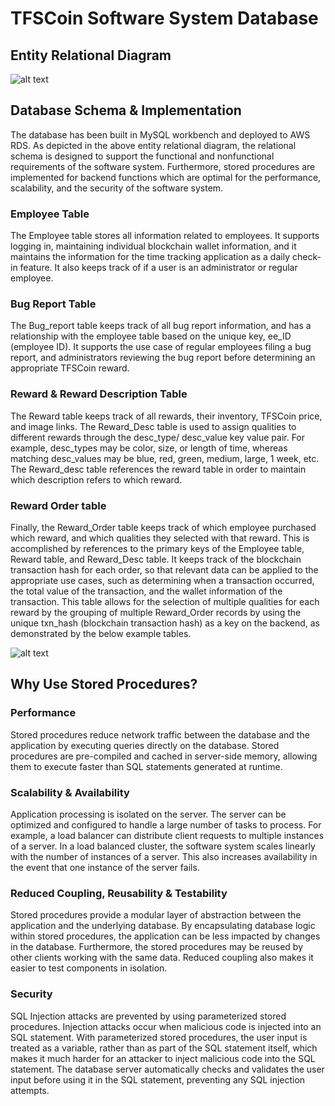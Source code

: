 # TFSCoin Software System Database
## Entity Relational Diagram

![alt text](https://github.com/bquigley1/TFS/blob/DB-update/database/Data%20Model%20ERD.png)

## Database Schema & Implementation
The database has been built in MySQL workbench and deployed to AWS RDS. As depicted in the above entity relational diagram, the relational schema is designed to support the functional and nonfunctional requirements of the software system. Furthermore, stored procedures are implemented for backend functions which are optimal for the performance, scalability, and the security of the software system.
### Employee Table
The Employee table stores all information related to employees. It supports logging in, maintaining individual blockchain wallet information, and it maintains the information for the time tracking application as a daily check-in feature. It also keeps track of if a user is an administrator or regular employee.
### Bug Report Table
The Bug_report table keeps track of all bug report information, and has a relationship with the employee table based on the unique key, ee_ID (employee ID). It supports the use case of regular employees filing a bug report, and administrators reviewing the bug report before determining an appropriate TFSCoin reward.
### Reward & Reward Description Table
The Reward table keeps track of all rewards, their inventory, TFSCoin price, and image links. The Reward_Desc table is used to assign qualities to different rewards through the desc_type/ desc_value key value pair. For example, desc_types may be color, size, or length of time, whereas matching desc_values may be blue, red, green, medium, large, 1 week, etc. The Reward_desc table references the reward table in order to maintain which description refers to which reward.
### Reward Order table
Finally, the Reward_Order table keeps track of which employee purchased which reward, and which qualities they selected with that reward. This is accomplished by references to the primary keys of the Employee table, Reward table, and Reward_Desc table.  It keeps track of the blockchain transaction hash for each order, so that relevant data can be applied to the appropriate use cases, such as determining when a transaction occurred, the total value of the transaction, and the wallet information of the transaction. This table allows for the selection of multiple qualities for each reward by the grouping of multiple Reward_Order records by using the unique txn_hash (blockchain transaction hash) as a key on the backend, as demonstrated by the below example tables.

![alt text](https://github.com/bquigley1/TFS/blob/DB-update/database/Reward%20DB%20example%20table.PNG)

## Why Use Stored Procedures?

### Performance 
Stored procedures reduce network traffic between the database and the application by executing queries directly on the database. Stored procedures are pre-compiled and cached in server-side memory, allowing them to execute faster than SQL statements generated at runtime. 

### Scalability & Availability
Application processing is isolated on the server. The server can be optimized and configured to handle a large number of tasks to process. For example, a load balancer can distribute client requests to multiple instances of a server. In a load balanced cluster, the software system scales linearly with the number of instances of a server. This also increases availability in the event that one instance of the server fails. 

### Reduced Coupling, Reusability & Testability
Stored procedures provide a modular layer of abstraction between the application and the underlying database. By encapsulating database logic within stored procedures, the application can be less impacted by changes in the database. Furthermore, the stored procedures may be reused by other clients working with the same data. Reduced coupling also makes it easier to test components in isolation.

### Security
SQL Injection attacks are prevented by using parameterized stored procedures. Injection attacks occur when malicious code is injected into an SQL statement. With parameterized stored procedures, the user input is treated as a variable, rather than as part of the SQL statement itself, which makes it much harder for an attacker to inject malicious code into the SQL statement. The database server automatically checks and validates the user input before using it in the SQL statement, preventing any SQL injection attempts. 
